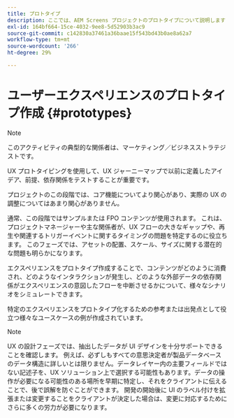 ```yaml
---
title: プロトタイプ
description: ここでは、AEM Screens プロジェクトのプロトタイプについて説明します
exl-id: 164bf664-15ce-4032-9ee8-5d52903b3ac9
source-git-commit: c142830a37461a36baae15f543bd43b0ae8a62a7
workflow-type: tm+mt
source-wordcount: '266'
ht-degree: 29%

---
```


# ユーザーエクスペリエンスのプロトタイプ作成 {#prototypes}

>[!NOTE]
>
>このアクティビティの典型的な関係者は、マーケティング／ビジネスストラテジストです。

UX プロトタイピングを使用して、UX ジャーニーマップで以前に定義したアイデア、前提、依存関係をテストすることが重要です。

プロジェクトのこの段階では、コア機能についてより関心があり、実際の UX の調整についてはあまり関心がありません。

通常、この段階ではサンプルまたは FPO コンテンツが使用されます。 これは、プロジェクトマネージャーや主な関係者が、UX フローの大きなギャップや、再生や関連するトリガーイベントに関するタイミングの問題を特定するのに役立ちます。
このフェーズでは、アセットの配置、スケール、サイズに関する潜在的な問題も明らかになります。

エクスペリエンスをプロトタイプ作成することで、コンテンツがどのように消費され、どのようなインタラクションが発生し、どのような外部データの依存関係がエクスペリエンスの意図したフローを中断させるかについて、様々なシナリオをシミュレートできます。

特定のエクスペリエンスをプロトタイプ化するための参考または出発点として役立つ様々なユースケースの例が作成されています。


>[!NOTE]
> UX の設計フェーズでは、抽出したデータが UI デザインを十分サポートできることを確認します。
> 例えば、必ずしもすべての意思決定者が製品データベースのデータ構造に詳しいとは限りません。データレイヤー内の主要フィールドではない記述子を、UX ソリューション上で選択する可能性もあります。データの操作が必要になる可能性のある場所を早期に特定し、それをクライアントに伝えることで、後で誤解を防ぐことができます。 開発の開始後に UI のラベル付けを拡張または変更することをクライアントが決定した場合は、変更に対応するためにさらに多くの労力が必要になります。
